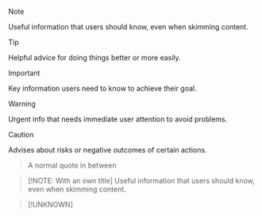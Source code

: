 > [!NOTE]
> Useful information that users should know, even when skimming content.


> [!TIP]
> Helpful advice for doing things better or more easily.


> [!IMPORTANT] 
> Key information users need to know to achieve their goal.


> [!WARNING]
> Urgent info that needs immediate user attention to avoid problems.


> [!CAUTION]
> Advises about risks or negative outcomes of certain actions.

> A normal quote in between

> [!NOTE: With an own title]
> Useful information that users should know, even when skimming content.

> [!UNKNOWN]
